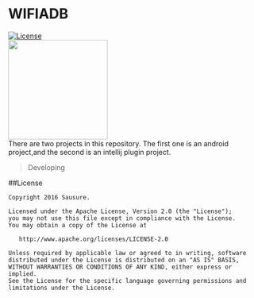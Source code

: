 # WIFIADB
[![License](https://img.shields.io/badge/license-Apache%202.0-blue.svg)](https://github.com/Sausure/SmartGo/blob/master/LICENSE.txt)
<br>
<img src="https://github.com/Sausure/WIFIADB/blob/master/art/icon.png" width="200px" height="200px">
<br>
There are two projects in this repository.
The first one is an android project,and the second is an intellij plugin project.
> Developing

##License

    Copyright 2016 Sausure.

    Licensed under the Apache License, Version 2.0 (the "License");
    you may not use this file except in compliance with the License.
    You may obtain a copy of the License at

       http://www.apache.org/licenses/LICENSE-2.0

    Unless required by applicable law or agreed to in writing, software
    distributed under the License is distributed on an "AS IS" BASIS,
    WITHOUT WARRANTIES OR CONDITIONS OF ANY KIND, either express or implied.
    See the License for the specific language governing permissions and
    limitations under the License.
